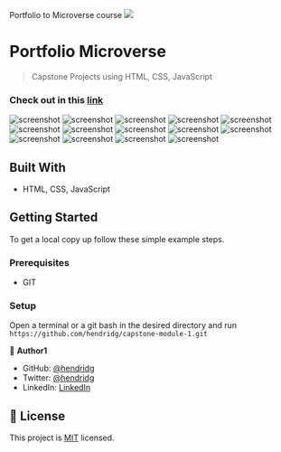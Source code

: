Portfolio to Microverse course
![](https://img.shields.io/badge/Microverse-blueviolet)

# Portfolio Microverse

> Capstone Projects using HTML, CSS, JavaScript

### Check out in this [link](https://hendridg.github.io/capstone-module-1/)

![screenshot](./assets/screenshots/screenshot_1.png)
![screenshot](./assets/screenshots/screenshot_2.png)
![screenshot](./assets/screenshots/screenshot_3.png)
![screenshot](./assets/screenshots/screenshot_4.png)
![screenshot](./assets/screenshots/screenshot_5.png)
![screenshot](./assets/screenshots/screenshot_6.png)
![screenshot](./assets/screenshots/screenshot_7.png)
![screenshot](./assets/screenshots/screenshot_8.png)
![screenshot](./assets/screenshots/screenshot_9.png)
![screenshot](./assets/screenshots/screenshot_10.png)
![screenshot](./assets/screenshots/screenshot_11.png)
![screenshot](./assets/screenshots/screenshot_12.png)
![screenshot](./assets/screenshots/screenshot_13.png)
![screenshot](./assets/screenshots/screenshot_14.png)

## Built With

- HTML, CSS, JavaScript

## Getting Started

To get a local copy up follow these simple example steps.

### Prerequisites

- GIT

### Setup

Open a terminal or a git bash in the desired directory and run `https://github.com/hendridg/capstone-module-1.git`

👤 **Author1**

- GitHub: [@hendridg](https://github.com/hendridg)
- Twitter: [@hendridg](https://twitter.com/hendridg)
- LinkedIn: [LinkedIn](https://linkedin.com/in/hendridg)

## 📝 License

This project is [MIT](./MIT.md) licensed.
